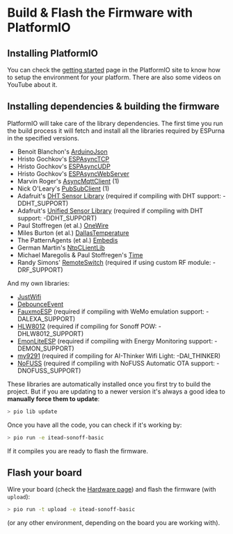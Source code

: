 # Build & Flash the Firmware with PlatformIO

## Installing PlatformIO

You can check the [getting started](http://platformio.org/get-started) page in the PlatformIO site to know how to setup the environment for your platform. There are also some videos on YouTube about it. 

## Installing dependencies & building the firmware

PlatformIO will take care of the library dependencies. The first time you run the build process it will fetch and install all the libraries required by ESPurna in the specified versions.

* Benoit Blanchon's [ArduinoJson](https://github.com/bblanchon/ArduinoJson)
* Hristo Gochkov's [ESPAsyncTCP](https://github.com/me-no-dev/ESPAsyncTCP)
* Hristo Gochkov's [ESPAsyncUDP](https://github.com/me-no-dev/ESPAsyncUDP)
* Hristo Gochkov's [ESPAsyncWebServer](https://github.com/me-no-dev/ESPAsyncWebServer)
* Marvin Roger's [AsyncMqttClient](https://github.com/marvinroger/async-mqtt-client) (1)
* Nick O'Leary's [PubSubClient](https://github.com/knolleary/pubsubclient) (1)
* Adafruit's [DHT Sensor Library](https://github.com/adafruit/DHT-sensor-library) (required if compiling with DHT support: -DDHT_SUPPORT)
* Adafruit's [Unified Sensor Library](https://github.com/adafruit/Adafruit_Sensor) (required if compiling with DHT support: -DDHT_SUPPORT)
* Paul Stoffregen (et al.) [OneWire](https://github.com/PaulStoffregen/OneWire)
* Miles Burton (et al.) [DallasTemperature](https://github.com/milesburton/Arduino-Temperature-Control-Library)
* The PatternAgents (et al.) [Embedis](https://github.com/thingSoC/embedis)
* German Martin's [NtpCLientLib](https://github.com/gmag11/NtpClient)
* Michael Maregolis & Paul Stoffregen's [Time](https://github.com/PaulStoffregen/Time)
* Randy Simons' [RemoteSwitch](https://github.com/jccprj/RemoteSwitch-arduino-library) (required if using custom RF module: -DRF_SUPPORT)

And my own libraries:

* [JustWifi](https://bitbucket.org/xoseperez/justwifi.git)
* [DebounceEvent](https://bitbucket.org/xoseperez/debounceevent.git)
* [FauxmoESP](https://bitbucket.org/xoseperez/fauxmoesp.git) (required if compiling with WeMo emulation support: -DALEXA_SUPPORT)
* [HLW8012](https://bitbucket.org/xoseperez/hlw8012.git) (required if compiling for Sonoff POW: -DHLW8012_SUPPORT)
* [EmonLiteESP](https://bitbucket.org/xoseperez/emonliteesp.git) (required if compiling with Energy Monitoring support: -DEMON_SUPPORT)
* [my9291](https://github.com/xoseperez/my9291) (required if compiling for AI-Thinker Wifi Light: -DAI_THINKER)
* [NoFUSS](https://bitbucket.org/xoseperez/nofuss.git) (required if compiling with NoFUSS Automatic OTA support: -DNOFUSS_SUPPORT)

These libraries are automatically installed once you first try to build the project. But if you are updating to a newer version it's always a good idea to **manually force them to update**:

```bash
> pio lib update
```
Once you have all the code, you can check if it's working by:

```bash
> pio run -e itead-sonoff-basic
```

If it compiles you are ready to flash the firmware.

## Flash your board

Wire your board (check the [Hardware page](Hardware)) and flash the firmware (with ```upload```):

```bash
> pio run -t upload -e itead-sonoff-basic
```

(or any other environment, depending on the board you are working with).